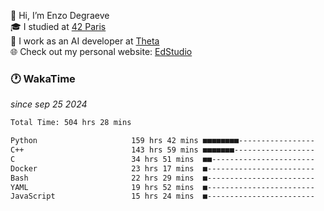 👋 Hi, I’m Enzo Degraeve <br>
🎓 I studied at [42 Paris](https://42.fr/)<br>
💼 I work as an AI developer at [Theta](https://theta.mc/)<br>
🌐 Check out my personal website: [EdStudio](https://edstudio.fr/)

### 🕐 WakaTime
*since sep 25 2024*

<!--START_SECTION:waka-->

```txt
Total Time: 504 hrs 28 mins

Python                     159 hrs 42 mins ■■■■■■■■-----------------   30.60 %
C++                        143 hrs 59 mins ■■■■■■■------------------   27.59 %
C                          34 hrs 51 mins  ■■-----------------------   06.68 %
Docker                     23 hrs 17 mins  ■------------------------   04.46 %
Bash                       22 hrs 29 mins  ■------------------------   04.31 %
YAML                       19 hrs 52 mins  ■------------------------   03.81 %
JavaScript                 15 hrs 24 mins  ■------------------------   02.95 %
```

<!--END_SECTION:waka-->
